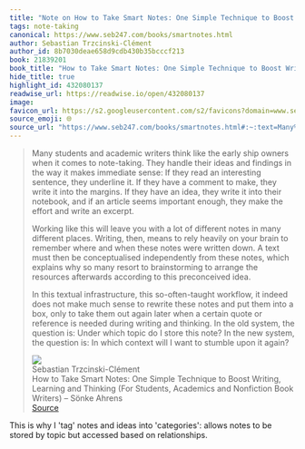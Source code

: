 ```yaml
---
title: "Note on How to Take Smart Notes: One Simple Technique to Boost Writing, Learning and Thinking (For Students, Academics and Nonfiction Book Writers) – Sönke Ahrens via Sebastian Trzcinski-Clément"
tags: note-taking
canonical: https://www.seb247.com/books/smartnotes.html
author: Sebastian Trzcinski-Clément
author_id: 8b7030deae658d9cdb430b35bcccf213
book: 21839201
book_title: "How to Take Smart Notes: One Simple Technique to Boost Writing, Learning and Thinking (For Students, Academics and Nonfiction Book Writers) – Sönke Ahrens"
hide_title: true
highlight_id: 432080137
readwise_url: https://readwise.io/open/432080137
image: 
favicon_url: https://s2.googleusercontent.com/s2/favicons?domain=www.seb247.com
source_emoji: 🌐
source_url: "https://www.seb247.com/books/smartnotes.html#:~:text=Many%20students%20and,upon%20it%20again%3F"
---
```


> Many students and academic writers think like the early ship owners when it comes to note-taking. They handle their ideas and findings in the way it makes immediate sense: If they read an interesting sentence, they underline it. If they have a comment to make, they write it into the margins. If they have an idea, they write it into their notebook, and if an article seems important enough, they make the effort and write an excerpt.
> 
> Working like this will leave you with a lot of different notes in many different places. Writing, then, means to rely heavily on your brain to remember where and when these notes were written down. A text must then be conceptualised independently from these notes, which explains why so many resort to brainstorming to arrange the resources afterwards according to this preconceived idea.
> 
> In this textual infrastructure, this so-often-taught workflow, it indeed does not make much sense to rewrite these notes and put them into a box, only to take them out again later when a certain quote or reference is needed during writing and thinking. In the old system, the question is: Under which topic do I store this note? In the new system, the question is: In which context will I want to stumble upon it again?
> <div class="quoteback-footer"><div class="quoteback-avatar"><img class="mini-favicon" src="https://s2.googleusercontent.com/s2/favicons?domain=www.seb247.com"></div><div class="quoteback-metadata"><div class="metadata-inner"><span style="display:none">FROM:</span><div aria-label="Sebastian Trzcinski-Clément" class="quoteback-author"> Sebastian Trzcinski-Clément</div><div aria-label="How to Take Smart Notes: One Simple Technique to Boost Writing, Learning and Thinking (For Students, Academics and Nonfiction Book Writers) – Sönke Ahrens" class="quoteback-title"> How to Take Smart Notes: One Simple Technique to Boost Writing, Learning and Thinking (For Students, Academics and Nonfiction Book Writers) – Sönke Ahrens</div></div></div><div class="quoteback-backlink"><a target="_blank" aria-label="go to the full text of this quotation" rel="noopener" href="https://www.seb247.com/books/smartnotes.html#:~:text=Many%20students%20and,upon%20it%20again%3F" class="quoteback-arrow"> Source</a></div></div>

This is why I 'tag' notes and ideas into 'categories': allows notes to be stored by topic but accessed based on relationships.